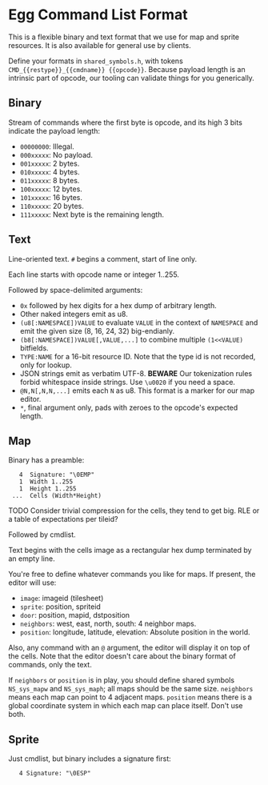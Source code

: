 # Egg Command List Format

This is a flexible binary and text format that we use for map and sprite resources.
It is also available for general use by clients.

Define your formats in `shared_symbols.h`, with tokens `CMD_{{restype}}_{{cmdname}} {{opcode}}`.
Because payload length is an intrinsic part of opcode, our tooling can validate things for you generically.

## Binary

Stream of commands where the first byte is opcode, and its high 3 bits indicate the payload length:
- `00000000`: Illegal.
- `000xxxxx`: No payload.
- `001xxxxx`: 2 bytes.
- `010xxxxx`: 4 bytes.
- `011xxxxx`: 8 bytes.
- `100xxxxx`: 12 bytes.
- `101xxxxx`: 16 bytes.
- `110xxxxx`: 20 bytes.
- `111xxxxx`: Next byte is the remaining length.

## Text

Line-oriented text.
`#` begins a comment, start of line only.

Each line starts with opcode name or integer 1..255.

Followed by space-delimited arguments:
- `0x` followed by hex digits for a hex dump of arbitrary length.
- Other naked integers emit as u8.
- `(u8[:NAMESPACE])VALUE` to evaluate `VALUE` in the context of `NAMESPACE` and emit the given size (8, 16, 24, 32) big-endianly.
- `(b8[:NAMESPACE])VALUE[,VALUE,...]` to combine multiple `(1<<VALUE)` bitfields.
- `TYPE:NAME` for a 16-bit resource ID. Note that the type id is not recorded, only for lookup.
- JSON strings emit as verbatim UTF-8. **BEWARE** Our tokenization rules forbid whitespace inside strings. Use `\u0020` if you need a space.
- `@N,N[,N,N,...]` emits each `N` as u8. This format is a marker for our map editor.
- `*`, final argument only, pads with zeroes to the opcode's expected length.

## Map

Binary has a preamble:
```
   4  Signature: "\0EMP"
   1  Width 1..255
   1  Height 1..255
 ...  Cells (Width*Height)
```

TODO Consider trivial compression for the cells, they tend to get big. RLE or a table of expectations per tileid?

Followed by cmdlist.

Text begins with the cells image as a rectangular hex dump terminated by an empty line.

You're free to define whatever commands you like for maps.
If present, the editor will use:
- `image`: imageid (tilesheet)
- `sprite`: position, spriteid
- `door`: position, mapid, dstposition
- `neighbors`: west, east, north, south: 4 neighbor maps.
- `position`: longitude, latitude, elevation: Absolute position in the world.

Also, any command with an `@` argument, the editor will display it on top of the cells.
Note that the editor doesn't care about the binary format of commands, only the text.

If `neighbors` or `position` is in play, you should define shared symbols `NS_sys_mapw` and `NS_sys_maph`; all maps should be the same size.
`neighbors` means each map can point to 4 adjacent maps.
`position` means there is a global coordinate system in which each map can place itself.
Don't use both.

## Sprite

Just cmdlist, but binary includes a signature first:
```
   4 Signature: "\0ESP"
```
